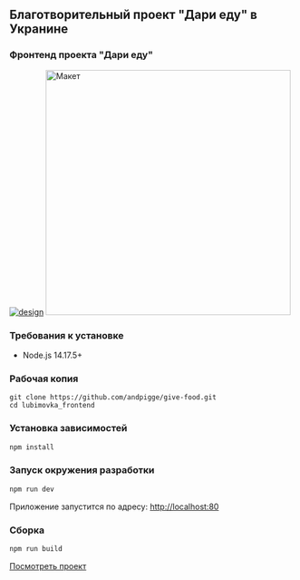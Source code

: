 ## Благотворительный проект "Дари еду" в Укранине
### Фронтенд проекта "Дари еду"

[![design](https://img.shields.io/badge/%D0%BC%D0%B0%D0%BA%D0%B5%D1%82-fligma-green)](https://www.figma.com/file/b8OyVGBVVZluRYV1N8EhQR/%D0%94%D0%B0%D1%80%D0%B8-%D0%B5%D0%B4%D1%83?node-id=211%3A2994)
<img src="https://serene-heisenberg-1ae5b0.netlify.app/6a4b48fe85461fb11590.png" alt="Макет" width="432"/>

### Требования к установке
- Node.js 14.17.5+

### Рабочая копия

```
git clone https://github.com/andpigge/give-food.git
cd lubimovka_frontend
```

### Установка зависимостей

```bash
npm install
```

### Запуск окружения разработки

```bash
npm run dev
```
Приложение запустится по адресу: [http://localhost:80](http://localhost:80)

### Сборка

```bash
npm run build
```

[Посмотреть проект](https://serene-heisenberg-1ae5b0.netlify.app)
